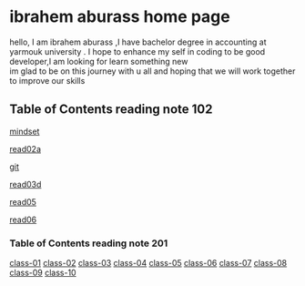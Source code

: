 # ibrahem aburass home page 
hello, I am ibrahem aburass ,I have bachelor degree in accounting at yarmouk university . I hope to enhance my self in coding to be good developer,I am looking for learn something new  
im  glad to be on this journey with u all and hoping 
 that we will work together to improve our skills 

## Table of Contents reading note 102
[mindset](https://ibrahemrass.github.io/reading-notes/mindset)

[read02a](https://ibrahemrass.github.io/reading-notes/read02a)

[git](https://ibrahemrass.github.io/reading-notes/git)

[read03d](https://ibrahemrass.github.io/reading-notes/read03d)

[read05](https://ibrahemrass.github.io/reading-notes/read05)

[read06](https://ibrahemrass.github.io/reading-notes/read06)



### Table of Contents reading note 201 
[class-01](https://ibrahemrass.github.io/reading-notes/class-01)
[class-02](https://ibrahemrass.github.io/reading-notes/class-02)
[class-03](https://ibrahemrass.github.io/reading-notes/class-03)
[class-04](https://ibrahemrass.github.io/reading-notes/class-04)
[class-05](https://ibrahemrass.github.io/reading-notes/class-05)
[class-06](https://ibrahemrass.github.io/reading-notes/class-06)
[class-07](https://ibrahemrass.github.io/reading-notes/class-07)
[class-08](https://ibrahemrass.github.io/reading-notes/class-08)
[class-09](https://ibrahemrass.github.io/reading-notes/class-09)
[class-10](https://ibrahemrass.github.io/reading-notes/class-10)



